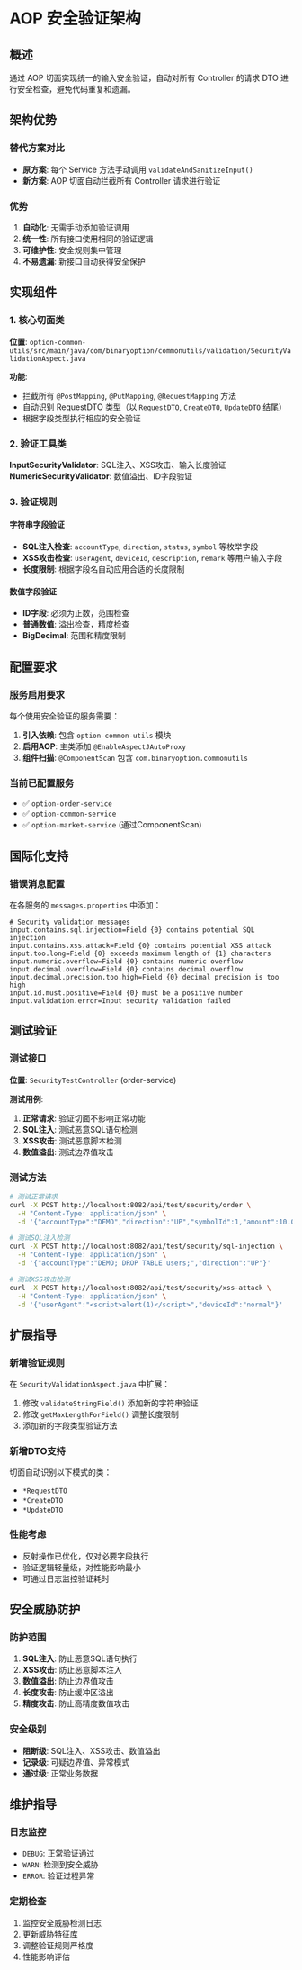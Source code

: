 # AOP 安全验证架构

## 概述
通过 AOP 切面实现统一的输入安全验证，自动对所有 Controller 的请求 DTO 进行安全检查，避免代码重复和遗漏。

## 架构优势

### 替代方案对比
- **原方案**: 每个 Service 方法手动调用 `validateAndSanitizeInput()`
- **新方案**: AOP 切面自动拦截所有 Controller 请求进行验证

### 优势
1. **自动化**: 无需手动添加验证调用
2. **统一性**: 所有接口使用相同的验证逻辑
3. **可维护性**: 安全规则集中管理
4. **不易遗漏**: 新接口自动获得安全保护

## 实现组件

### 1. 核心切面类
**位置**: `option-common-utils/src/main/java/com/binaryoption/commonutils/validation/SecurityValidationAspect.java`

**功能**:
- 拦截所有 `@PostMapping`, `@PutMapping`, `@RequestMapping` 方法
- 自动识别 RequestDTO 类型（以 `RequestDTO`, `CreateDTO`, `UpdateDTO` 结尾）
- 根据字段类型执行相应的安全验证

### 2. 验证工具类
**InputSecurityValidator**: SQL注入、XSS攻击、输入长度验证
**NumericSecurityValidator**: 数值溢出、ID字段验证

### 3. 验证规则

#### 字符串字段验证
- **SQL注入检查**: `accountType`, `direction`, `status`, `symbol` 等枚举字段
- **XSS攻击检查**: `userAgent`, `deviceId`, `description`, `remark` 等用户输入字段
- **长度限制**: 根据字段名自动应用合适的长度限制

#### 数值字段验证
- **ID字段**: 必须为正数，范围检查
- **普通数值**: 溢出检查，精度检查
- **BigDecimal**: 范围和精度限制

## 配置要求

### 服务启用要求
每个使用安全验证的服务需要：

1. **引入依赖**: 包含 `option-common-utils` 模块
2. **启用AOP**: 主类添加 `@EnableAspectJAutoProxy`
3. **组件扫描**: `@ComponentScan` 包含 `com.binaryoption.commonutils`

### 当前已配置服务
- ✅ `option-order-service`
- ✅ `option-common-service`
- ✅ `option-market-service` (通过ComponentScan)

## 国际化支持

### 错误消息配置
在各服务的 `messages.properties` 中添加：
```properties
# Security validation messages
input.contains.sql.injection=Field {0} contains potential SQL injection
input.contains.xss.attack=Field {0} contains potential XSS attack
input.too.long=Field {0} exceeds maximum length of {1} characters
input.numeric.overflow=Field {0} contains numeric overflow
input.decimal.overflow=Field {0} contains decimal overflow
input.decimal.precision.too.high=Field {0} decimal precision is too high
input.id.must.positive=Field {0} must be a positive number
input.validation.error=Input security validation failed
```

## 测试验证

### 测试接口
**位置**: `SecurityTestController` (order-service)

**测试用例**:
1. **正常请求**: 验证切面不影响正常功能
2. **SQL注入**: 测试恶意SQL语句检测
3. **XSS攻击**: 测试恶意脚本检测
4. **数值溢出**: 测试边界值攻击

### 测试方法
```bash
# 测试正常请求
curl -X POST http://localhost:8082/api/test/security/order \
  -H "Content-Type: application/json" \
  -d '{"accountType":"DEMO","direction":"UP","symbolId":1,"amount":10.00}'

# 测试SQL注入检测
curl -X POST http://localhost:8082/api/test/security/sql-injection \
  -H "Content-Type: application/json" \
  -d '{"accountType":"DEMO; DROP TABLE users;","direction":"UP"}'

# 测试XSS攻击检测
curl -X POST http://localhost:8082/api/test/security/xss-attack \
  -H "Content-Type: application/json" \
  -d '{"userAgent":"<script>alert(1)</script>","deviceId":"normal"}'
```

## 扩展指导

### 新增验证规则
在 `SecurityValidationAspect.java` 中扩展：
1. 修改 `validateStringField()` 添加新的字符串验证
2. 修改 `getMaxLengthForField()` 调整长度限制
3. 添加新的字段类型验证方法

### 新增DTO支持
切面自动识别以下模式的类：
- `*RequestDTO`
- `*CreateDTO`
- `*UpdateDTO`

### 性能考虑
- 反射操作已优化，仅对必要字段执行
- 验证逻辑轻量级，对性能影响最小
- 可通过日志监控验证耗时

## 安全威胁防护

### 防护范围
1. **SQL注入**: 防止恶意SQL语句执行
2. **XSS攻击**: 防止恶意脚本注入
3. **数值溢出**: 防止边界值攻击
4. **长度攻击**: 防止缓冲区溢出
5. **精度攻击**: 防止高精度数值攻击

### 安全级别
- **阻断级**: SQL注入、XSS攻击、数值溢出
- **记录级**: 可疑边界值、异常模式
- **通过级**: 正常业务数据

## 维护指导

### 日志监控
- `DEBUG`: 正常验证通过
- `WARN`: 检测到安全威胁
- `ERROR`: 验证过程异常

### 定期检查
1. 监控安全威胁检测日志
2. 更新威胁特征库
3. 调整验证规则严格度
4. 性能影响评估